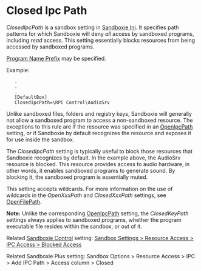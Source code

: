 # Closed Ipc Path

_ClosedIpcPath_ is a sandbox setting in [Sandboxie Ini](SandboxieIni.md). It specifies path patterns for which Sandboxie will deny _all_ access by sandboxed programs, including _read_ access. This setting essentially blocks resources from being accessed by sandboxed programs.

[Program Name Prefix](ProgramNamePrefix.md) may be specified.

Example:

```
   .
   .
   .
   [DefaultBox]
   ClosedIpcPath=\RPC Control\AudioSrv
```

Unlike sandboxed files, folders and registry keys, Sandboxie will generally not allow a sandboxed program to access a non-sandboxed resource. The exceptions to this rule are if the resource was specified in an [OpenIpcPath](OpenIpcPath.md) setting, or if Sandboxie by default recognizes the resource and exposes it for use inside the sandbox.

The _ClosedIpcPath_ setting is typically useful to block those resources that Sandboxie recognizes by default. In the example above, the AudioSrv resource is blocked. This resource provides access to audio hardware, in other words, it enables sandboxed programs to generate sound. By blocking it, the sandboxed program is essentially muted.

This setting accepts wildcards. For more information on the use of wildcards in the _OpenXxxPath_ and _ClosedXxxPath_ settings, see [OpenFilePath](OpenFilePath.md).

**Note:** Unlike the corresponding [OpenIpcPath](OpenIpcPath.md) setting, the _ClosedKeyPath_ settings always applies to sandboxed programs, whether the program executable file resides within the sandbox, or out of it.

Related [Sandboxie Control](SandboxieControl.md) setting: [Sandbox Settings > Resource Access > IPC Access > Blocked Access](ResourceAccessSettings.md#ipc-access--blocked-access)

Related Sandboxie Plus setting: Sandbox Options > Resource Access > IPC > Add IPC Path > Access column > Closed

